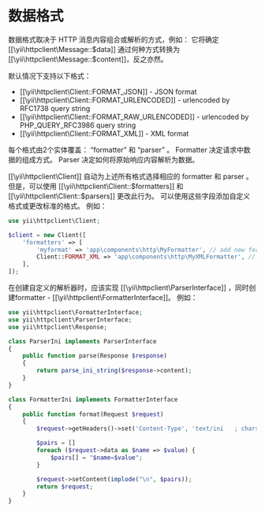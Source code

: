 数据格式
============

数据格式取决于 HTTP 消息内容组合或解析的方式，例如： 它将确定 [[\yii\httpclient\Message::$data]] 通过何种方式转换为 [[\yii\httpclient\Message::$content]]，反之亦然。

默认情况下支持以下格式：

 - [[\yii\httpclient\Client::FORMAT_JSON]] - JSON format
 - [[\yii\httpclient\Client::FORMAT_URLENCODED]] - urlencoded by RFC1738 query string
 - [[\yii\httpclient\Client::FORMAT_RAW_URLENCODED]] - urlencoded by PHP_QUERY_RFC3986 query string
 - [[\yii\httpclient\Client::FORMAT_XML]] - XML format

每个格式由2个实体覆盖： “formatter” 和 “parser” 。 Formatter 决定请求中数据的组成方式。 Parser 决定如何将原始响应内容解析为数据。

[[\yii\httpclient\Client]] 自动为上述所有格式选择相应的 formatter 和 parser 。
但是，可以使用 [[\yii\httpclient\Client::$formatters]] 和 [[\yii\httpclient\Client::$parsers]] 更改此行为。
可以使用这些字段添加自定义格式或更改标准的格式。
例如：

```php
use yii\httpclient\Client;

$client = new Client([
    'formatters' => [
        'myformat' => 'app\components\http\MyFormatter', // add new formatter
        Client::FORMAT_XML => 'app\components\http\MyXMLFormatter', // override default XML formatter
    ],
]);
```

在创建自定义的解析器时，应该实现 [[\yii\httpclient\ParserInterface]] ，同时创建formatter - [[\yii\httpclient\FormatterInterface]]。 例如：

```php
use yii\httpclient\FormatterInterface;
use yii\httpclient\ParserInterface;
use yii\httpclient\Response;

class ParserIni implements ParserInterface
{
    public function parse(Response $response)
    {
        return parse_ini_string($response->content);
    }
}

class FormatterIni implements FormatterInterface
{
    public function format(Request $request)
    {
        $request->getHeaders()->set('Content-Type', 'text/ini   ; charset=UTF-8');

        $pairs = []
        foreach ($request->data as $name => $value) {
            $pairs[] = "$name=$value";
        }

        $request->setContent(implode("\n", $pairs));
        return $request;
    }
}
```
